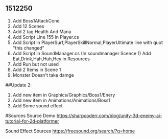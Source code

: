 ## 1512250

1. Add Boss1AttackCone
2. Add 12 Scenes
3. Add 2 tag Health And Mana
4. Add Script Line 155 in Player.cs
5. Add Script in PlayerSurf,PlayerSkillNormal,PlayerUltimate line with quot "this changed"
6. Add Script in SoundManager.cs
(In soundmanager Scence 1) Add Eat,Drink,Hah,Huh,Hey in Resources
7. Add Run but not used
8. Add 2 Items in Scene 1
9. Monster Doesn't take damge

##Update 2:

1. Add new item in Graphics/Graphics/Boss1/Enery
2. Add new item in Animations/Animations/Boss1
3. Add Some sound effect

#Sources
Source Demo
https://sharpcoderr.com/blog/unity-3d-enemy-ai-tutorial-for-2d-platformer

Sound Effect Sources
https://freesound.org/search/?q=horse
